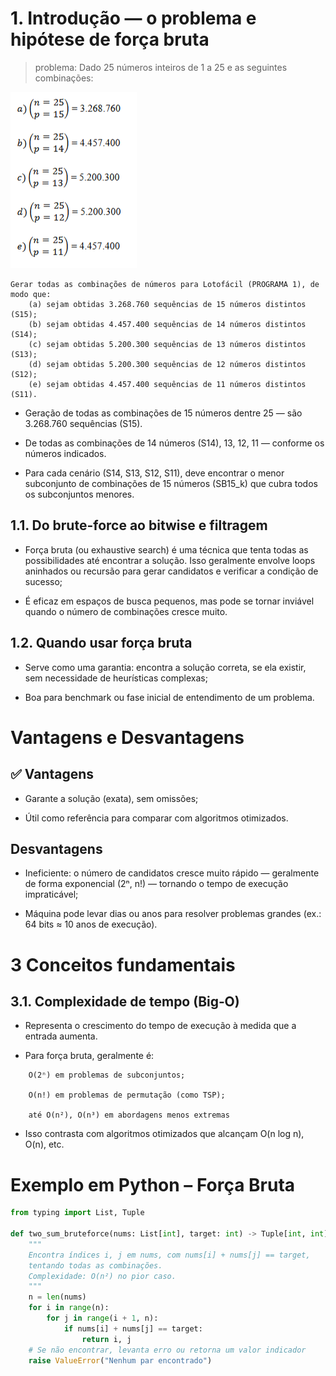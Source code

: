 # 1. Introdução — o problema e hipótese de força bruta

> problema: Dado 25 números inteiros de 1 a 25 e as seguintes combinações:

![alt text](image.png)

~~~text
Gerar todas as combinações de números para Lotofácil (PROGRAMA 1), de modo que:
    (a) sejam obtidas 3.268.760 sequências de 15 números distintos (S15);
    (b) sejam obtidas 4.457.400 sequências de 14 números distintos (S14);
    (c) sejam obtidas 5.200.300 sequências de 13 números distintos (S13);
    (d) sejam obtidas 5.200.300 sequências de 12 números distintos (S12);
    (e) sejam obtidas 4.457.400 sequências de 11 números distintos (S11).
~~~

* Geração de todas as combinações de 15 números dentre 25 — são 3.268.760 sequências (S15).

* De todas as combinações de 14 números (S14), 13, 12, 11 — conforme os números indicados.

* Para cada cenário (S14, S13, S12, S11), deve encontrar o menor subconjunto de combinações de 15 números (SB15_k) que cubra todos os subconjuntos menores.

## 1.1.  Do brute-force ao bitwise e filtragem

* Força bruta (ou exhaustive search) é uma técnica que tenta todas as possibilidades até encontrar a solução. Isso geralmente envolve loops aninhados ou recursão para gerar candidatos e verificar a condição de sucesso;

* É eficaz em espaços de busca pequenos, mas pode se tornar inviável quando o número de combinações cresce muito.

## 1.2. Quando usar força bruta

* Serve como uma garantia: encontra a solução correta, se ela existir, sem necessidade de heurísticas complexas;

* Boa para benchmark ou fase inicial de entendimento de um problema.

# Vantagens e Desvantagens

## ✅ Vantagens

* Garante a solução (exata), sem omissões;

* Útil como referência para comparar com algoritmos otimizados.

## Desvantagens

* Ineficiente: o número de candidatos cresce muito rápido — geralmente de forma exponencial (2ⁿ, n!) — tornando o tempo de execução impraticável;

* Máquina pode levar dias ou anos para resolver problemas grandes (ex.: 64 bits ≈ 10 anos de execução).

# 3 Conceitos fundamentais 

## 3.1. Complexidade de tempo (Big‑O)

* Representa o crescimento do tempo de execução à medida que a entrada aumenta.

* Para força bruta, geralmente é:

~~~text
    O(2ⁿ) em problemas de subconjuntos;

    O(n!) em problemas de permutação (como TSP);

    até O(n²), O(n³) em abordagens menos extremas 
~~~

* Isso contrasta com algoritmos otimizados que alcançam O(n log n), O(n), etc.

# Exemplo em Python – Força Bruta

~~~python
from typing import List, Tuple

def two_sum_bruteforce(nums: List[int], target: int) -> Tuple[int, int]:
    """
    Encontra índices i, j em nums, com nums[i] + nums[j] == target,
    tentando todas as combinações.
    Complexidade: O(n²) no pior caso.
    """
    n = len(nums)
    for i in range(n):
        for j in range(i + 1, n):
            if nums[i] + nums[j] == target:
                return i, j
    # Se não encontrar, levanta erro ou retorna um valor indicador
    raise ValueError("Nenhum par encontrado")
~~~